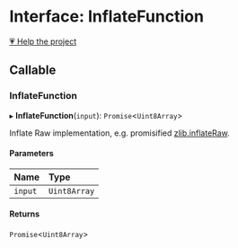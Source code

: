 # Interface: InflateFunction

[💗 Help the project](https://github.com/sponsors/panva)

## Callable

### InflateFunction

▸ **InflateFunction**(`input`): `Promise`<`Uint8Array`\>

Inflate Raw implementation, e.g. promisified
[zlib.inflateRaw](https://nodejs.org/api/zlib.html#zlibinflaterawbuffer-options-callback).

#### Parameters

| Name | Type |
| :------ | :------ |
| `input` | `Uint8Array` |

#### Returns

`Promise`<`Uint8Array`\>
